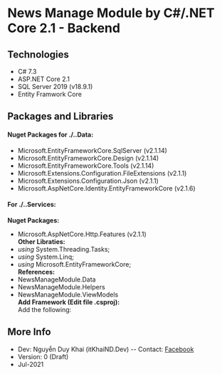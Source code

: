﻿# News Manage Module by C#/.NET Core 2.1 - Backend
## Technologies
- C# 7.3
- ASP.NET Core 2.1
- SQL Server 2019 (v18.9.1)
- Entity Framwork Core

## Packages and Libraries
#### Nuget Packages for ./..Data:
- Microsoft.EntityFrameworkCore.SqlServer  (v2.1.14)
- Microsoft.EntityFrameworkCore.Design  (v2.1.14)
- Microsoft.EntityFrameworkCore.Tools  (v2.1.14)
- Microsoft.Extensions.Configuration.FileExtensions (v2.1.1)
- Microsoft.Extensions.Configuration.Json (v2.1.1)
- Microsoft.AspNetCore.Identity.EntityFrameworkCore (v2.1.6)
#### For ./..Services:
**Nuget Packages:**
- Microsoft.AspNetCore.Http.Features (v2.1.1)  
**Other Libraties:**
- *using* System.Threading.Tasks;
- *using* System.Linq;
- *using* Microsoft.EntityFrameworkCore;  
**References:**  
- NewsManageModule.Data
- NewsManageModule.Helpers
- NewsManageModule.ViewModels  
**Add Framework (Edit file .csproj):**  
Add the following:
*<ItemGroup>
		<!-- <PackageReference Include="Microsoft.AspNetCore.Hosting" Version="2.2.7" /> -->
		<!-- <PackageReference Include="Microsoft.AspNetCore.Hosting.Abstractions" Version="2.2.0" /> -->
		<!-- <PackageReference Include="Microsoft.Extensions.Hosting" Version="3.1.17" /> -->
		<FrameworkReference Include="Microsoft.AspNetCore.App" />
</ItemGroup>*
## More Info
- Dev: Nguyễn Duy Khai (itKhaiND.Dev)
-- Contact: [Facebook](https://www.facebook.com/itKhaiND.Dev)
- Version: 0 (Draft)
- Jul-2021

